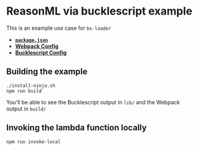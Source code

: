 # ReasonML via bucklescript example

This is an example use case for `bs-loader`

* [__`package.json`__](https://github.com/rrdelaney/bs-loader/blob/master/example/package.json)
* [__Webpack Config__](https://github.com/rrdelaney/bs-loader/blob/master/example/webpack.config.js)
* [__Bucklescript Config__](https://github.com/rrdelaney/bs-loader/blob/master/example/bsconfig.json)

## Building the example

```
./install-ninja.sh
npm run build
```

You'll be able to see the Bucklescript output in `lib/` and the Webpack output in `build/`

## Invoking the lambda function locally

```
npm run invoke-local
```
